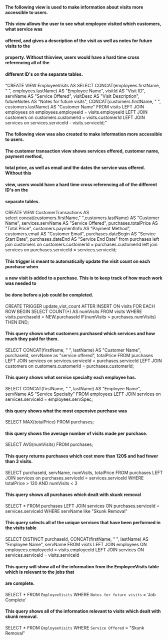 

#### The following view is used to make information about visits more accessible to users.
#### This view allows the user to see what employee visited which customers, what service was
#### offered, and gives a description of the visit as well as notes for future visits to the
#### property. Without thisview, users would have a hard time cross referencing all of the 
#### different ID's on the separate tables.

"CREATE VIEW EmployeeVisits AS
	SELECT
    	CONCAT(employees.firstName, " ", employees.lastName) AS "Employee Name",
        visitId AS "Visit ID",
        servName AS "Service Offered",
        visitDesc AS "Visit Description",
        futureNotes AS "Notes for future visits",
        CONCAT(customers.firstName, " ", customers.lastName) AS "Customer Name"
    FROM
    	visits
    LEFT JOIN
    	employees
        on employees.employeeId = visits.employeeId
    LEFT JOIN 
    	customers
        on customers.customerId = visits.customerId
    LEFT JOIN
    	services
        on services.serviceId - visits.serviceId;"

#### The following view was also created to make information more accessible to users.
#### The customer transaction view shows services offered, customer name, payment method,
#### total price, as well as email and the dates the service was offered. Without this
#### view, users would have a hard time cross referencing all of the different ID's on the
#### separate tables.

CREATE VIEW CustomerTransactions AS  
	select 
	concat(customers.firstName," ",customers.lastName) AS "Customer Name",
	services.servName AS "Service Offered",
	purchases.totalPrice AS "Total Price",
	customers.paymentInfo AS "Payment Method",
	customers.email AS "Customer Email",
	purchases.dateBegin AS "Service Start Date",
	purchases.dateEnd AS "Service End Date"
	from purchases
	left join customers 
		on customers.customerId = purchases.customerId 
	left join services
		on purchases.serviceId = services.serviceId;

#### This trigger is meant to automatically update the visit count on each purchase when
#### a new visit is added to a purchase. This is to keep track of how much work was needed to
#### be done before a job could be completed.

CREATE TRIGGER update_vist_count 
	    AFTER INSERT ON visits
    	FOR EACH ROW
        BEGIN
            SELECT COUNT(*) AS numVisits 
                FROM
                   visits
                WHERE
                   visits.purchaseId = NEW.purchaseId
         	IF(numVisits > purchases.numVisits)
            THEN 
    	 END;



#### This query shows what customers purchased which services and how much they paid for them.

   SELECT
	CONCAT(firstName, " ", lastName) AS "Customer Name",
    purchaseId,
    servName as "service offered",
    totalPrice
    FROM
    	purchases
    LEFT JOIN
    	services
        on services.serviceId = purchases.serviceId
    LEFT JOIN
    	customers
        on customers.customerId = purchases.customerId;	


#### This query shows what service specialty each employee has.

 SELECT
	CONCAT(firstName, " ", lastName) AS "Employee Name",
    servName AS "Service Specialty"
    FROM
    	employees
    LEFT JOIN
    	services
        on services.serviceId = employees.servSpec;


#### this query shows what the most expensive purchase was

 SELECT
	MAX(totalPrice)
    FROM
    	purchases;

#### this query shows the average number of visits made per purchase.

 SELECT
	AVG(numVisits)
   FROM
	purchases;

#### This query returns purchases which cost more than 120$ and had fewer than 3 visits.

SELECT
	purchaseId,
    servName,
    numVisits,
    totalPrice
FROM
	purchases
LEFT JOIN
	services
    on purchases.serviceId = services.serviceId
WHERE
	totalPrice > 120 AND numVisits < 3

#### This query shows all purchases which dealt with skunk removal

SELECT *
FROM purchases
LEFT JOIN services
ON purchases.serviceId = services.serviceId
WHERE servName like "Skunk Removal"


#### This query selects all of the unique services that have been performed in the visits table
SELECT
	DISTINCT purchaseId,
    CONCAT(firstName, " ", lastName) AS "Employee Name",
    servName
FROM
	visits
LEFT JOIN
	employees
    ON employees.employeeId = visits.employeeId
LEFT JOIN
	services
    ON services.serviceId = visits.serviceId



#### This query will show all of the information from the EmployeeVisits table which is relevant to the jobs that
#### are complete.

SELECT *
FROM `EmployeeVisits`
WHERE `Notes for future visits` = 'Job Complete'


#### This query shows all of the information relevant to visits which dealt with skunk removal.

SELECT *
FROM `EmployeeVisits`
WHERE `Service Offered` = "Skunk Removal"


	
